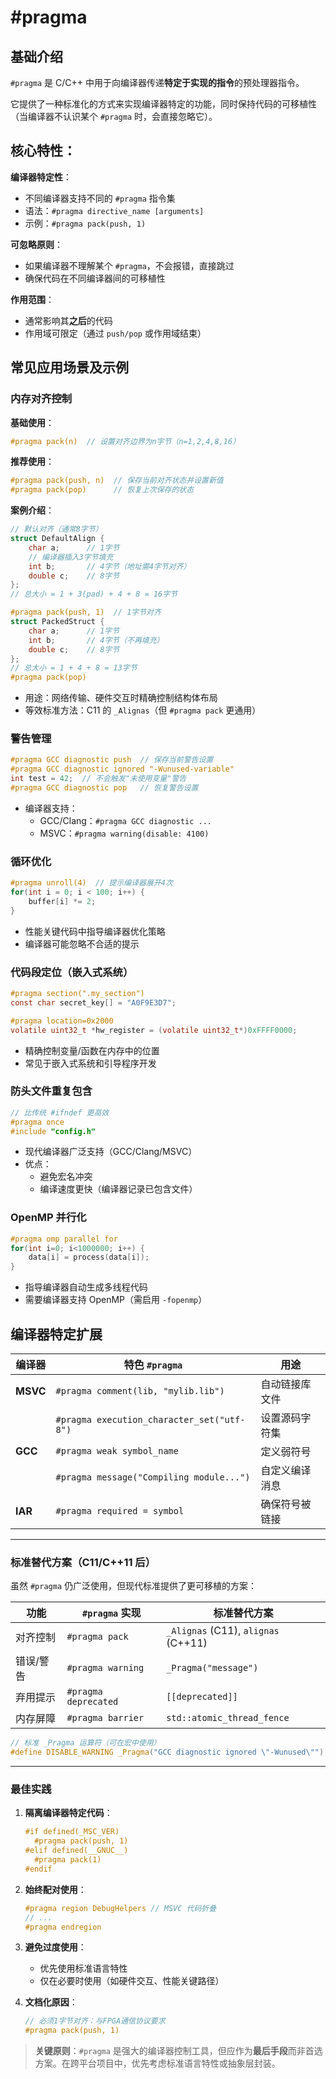 # \#pragma

## 基础介绍

`#pragma` 是 C/C++ 中用于向编译器传递**特定于实现的指令**的预处理器指令。

它提供了一种标准化的方式来实现编译器特定的功能，同时保持代码的可移植性（当编译器不认识某个 `#pragma` 时，会直接忽略它）。

## 核心特性：
**编译器特定性**：

- 不同编译器支持不同的 `#pragma` 指令集
- 语法：`#pragma directive_name [arguments]`
- 示例：`#pragma pack(push, 1)`

**可忽略原则**：

- 如果编译器不理解某个 `#pragma`，不会报错，直接跳过
- 确保代码在不同编译器间的可移植性

**作用范围**：

- 通常影响其**之后**的代码
- 作用域可限定（通过 `push/pop` 或作用域结束）

## 常见应用场景及示例

### 内存对齐控制

**基础使用**：

```c
#pragma pack(n)  // 设置对齐边界为n字节（n=1,2,4,8,16）
```

**推荐使用**：

```c
#pragma pack(push, n)  // 保存当前对齐状态并设置新值
#pragma pack(pop)      // 恢复上次保存的状态
```

**案例介绍**：

```c
// 默认对齐（通常8字节）
struct DefaultAlign {
    char a;      // 1字节
    // 编译器插入3字节填充
    int b;       // 4字节（地址需4字节对齐）
    double c;    // 8字节
};
// 总大小 = 1 + 3(pad) + 4 + 8 = 16字节

#pragma pack(push, 1)  // 1字节对齐
struct PackedStruct {
    char a;      // 1字节
    int b;       // 4字节（不再填充）
    double c;    // 8字节
};
// 总大小 = 1 + 4 + 8 = 13字节
#pragma pack(pop)
```

- 用途：网络传输、硬件交互时精确控制结构体布局
- 等效标准方法：C11 的 `_Alignas`（但 `#pragma pack` 更通用）

### 警告管理
```c
#pragma GCC diagnostic push  // 保存当前警告设置
#pragma GCC diagnostic ignored "-Wunused-variable"
int test = 42;  // 不会触发"未使用变量"警告
#pragma GCC diagnostic pop   // 恢复警告设置
```
- 编译器支持：
  - GCC/Clang：`#pragma GCC diagnostic ...`
  - MSVC：`#pragma warning(disable: 4100)`

### 循环优化
```c
#pragma unroll(4)  // 提示编译器展开4次
for(int i = 0; i < 100; i++) {
    buffer[i] *= 2;
}
```
- 性能关键代码中指导编译器优化策略
- 编译器可能忽略不合适的提示

### 代码段定位（嵌入式系统）
```c
#pragma section(".my_section") 
const char secret_key[] = "A0F9E3D7";

#pragma location=0x2000 
volatile uint32_t *hw_register = (volatile uint32_t*)0xFFFF0000;
```
- 精确控制变量/函数在内存中的位置
- 常见于嵌入式系统和引导程序开发

### 防头文件重复包含
```c
// 比传统 #ifndef 更高效
#pragma once  
#include "config.h"
```
- 现代编译器广泛支持（GCC/Clang/MSVC）
- 优点：
  - 避免宏名冲突
  - 编译速度更快（编译器记录已包含文件）

### OpenMP 并行化
```c
#pragma omp parallel for
for(int i=0; i<1000000; i++) {
    data[i] = process(data[i]);
}
```
- 指导编译器自动生成多线程代码
- 需要编译器支持 OpenMP（需启用 `-fopenmp`）

## 编译器特定扩展

| 编译器   | 特色 `#pragma`                             | 用途           |
| -------- | ------------------------------------------ | -------------- |
| **MSVC** | `#pragma comment(lib, "mylib.lib")`        | 自动链接库文件 |
|          | `#pragma execution_character_set("utf-8")` | 设置源码字符集 |
| **GCC**  | `#pragma weak symbol_name`                 | 定义弱符号     |
|          | `#pragma message("Compiling module...")`   | 自定义编译消息 |
| **IAR**  | `#pragma required = symbol`                | 确保符号被链接 |

---

### 标准替代方案（C11/C++11 后）
虽然 `#pragma` 仍广泛使用，但现代标准提供了更可移植的方案：

| 功能      | `#pragma` 实现       | 标准替代方案                        |
| --------- | -------------------- | ----------------------------------- |
| 对齐控制  | `#pragma pack`       | `_Alignas` (C11), `alignas` (C++11) |
| 错误/警告 | `#pragma warning`    | `_Pragma("message")`                |
| 弃用提示  | `#pragma deprecated` | `[[deprecated]]`                    |
| 内存屏障  | `#pragma barrier`    | `std::atomic_thread_fence`          |

```c
// 标准 _Pragma 运算符（可在宏中使用）
#define DISABLE_WARNING _Pragma("GCC diagnostic ignored \"-Wunused\"")
```

---

### 最佳实践
1. **隔离编译器特定代码**：
   ```c
   #if defined(_MSC_VER)
     #pragma pack(push, 1)
   #elif defined(__GNUC__)
     #pragma pack(1)
   #endif
   ```

2. **始终配对使用**：
   ```c
   #pragma region DebugHelpers // MSVC 代码折叠
   // ...
   #pragma endregion
   ```

3. **避免过度使用**：
   - 优先使用标准语言特性
   - 仅在必要时使用（如硬件交互、性能关键路径）

4. **文档化原因**：
   ```c
   // 必须1字节对齐：与FPGA通信协议要求
   #pragma pack(push, 1) 
   ```

> **关键原则**：`#pragma` 是强大的编译器控制工具，但应作为**最后手段**而非首选方案。在跨平台项目中，优先考虑标准语言特性或抽象层封装。